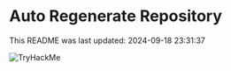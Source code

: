 # Auto Regenerate Repository

This README was last updated: 2024-09-18 23:31:37

 ![TryHackMe](https://tryhackme.com/badge/533634)
